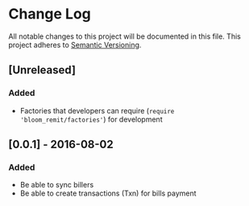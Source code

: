 # Change Log
All notable changes to this project will be documented in this file.
This project adheres to [Semantic Versioning](http://semver.org/).

## [Unreleased]
### Added
- Factories that developers can require (`require 'bloom_remit/factories'`) for development

## [0.0.1] - 2016-08-02
### Added
- Be able to sync billers
- Be able to create transactions (Txn) for bills payment
